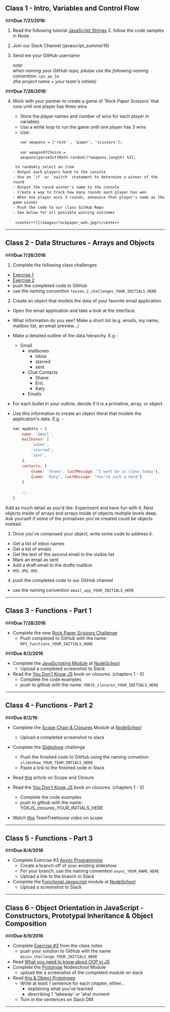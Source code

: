 ## Class 1 - Intro, Variables and Control Flow

###**Due 7/21/2016:**

1. Read the following tutorial [JavaScript Strings](http://www.javascriptkit.com/javatutors/string4.shtml) 
	2. follow the code samples in Node 
2. Join our Slack Channel (javascript_summer16)
3. Send me your GitHub username

	*note:<br>when naming your GitHub repo, please use the following naming convention: `rps_aw_lm`<br>(the project name + your team's initials)*


###**Due 7/26/2016:**

4. Work with your partner to create a game of 'Rock Paper Scissors' that runs until one player has three wins

	- Store the player names and number of wins for each player in variables
	- Use a while loop to run the game until one player has 3 wins
	- Use: 
	  ```
	  var weapons = ['rock' , 'paper', 'scissors'];
		
	  var weaponOfChoice = weapons[parseInt(Math.random()*weapons.length) %3];
	 ``` 
	  to randomly select an item
	- Output each players hand to the console
	- Use an `if` or `switch` statement to determine a winner of the round
	- Output the round winner's name to the console
	- Create a way to track how many rounds each player has won
	- When one player wins 3 rounds, announce that player's name as the game winner
	- Push the code to our class GitHub Repo
	- See below for all possible winning outcomes
	
	  <center>![](images/rockpaper_web.jpg)</center>

- - - -

## Class 2 - Data Structures - Arrays and Objects

###**Due 7/26/2016**

1. Complete the following class challenges
  - [Exercise 1](https://github.com/ttsJavaScriptAppDevelopmentSummer16/classNotes/blob/master/Lesson%2002%20-%20Data%20Structures%20-%20Arrays%20&%20Objects.md#exercise-1)
  - [Exercise 2](https://github.com/ttsJavaScriptAppDevelopmentSummer16/classNotes/blob/master/Lesson%2002%20-%20Data%20Structures%20-%20Arrays%20%26%20Objects.md#exercise-addressing-objects)
  - push the completed code to GitHub
  - use the naming convention `lesson_2_challenges_YOUR_INITIALS_HERE`

2. Create an object that models the data of your favorite email application. 

  - Open the email application and take a look at the interface.
  - What information do you see? Make a short list (e.g. emails, my name, mailbox list, an email preview...) 
  - Make a detailed outline of the data hierarchy. E.g -
  	- Gmail
  		- mailboxes
  			- inbox
  			- starred
  			- sent
  		- Chat Contacts
  			-  Shane
  			-  Eric
  			-  Katy
  		- Emails
   		
  - For each bullet in your outline, decide if it is a primative, array, or object.
  - Use this information to create an object literal that models the application's data. E.g. -
  
    ```javascript
    var appData = {
    	name: 'Gmail',
    	mailboxes: [
    		'inbox',
    		'starred',
    		'sent',
    	],
    	contacts: [
    		{name: 'Shane', lastMessage: "I wont be in class today"},
    		{name: 'Katy', lastMessage: "You're such a nerd"}
    	]
    	
    	//...
    }
    ```
  
  Add as much detail as you'd like. Experiment and have fun with it. Nest objects inside of arrays and arrays inside of objects multiple levels deep. Ask yourself if some of the primatives you've created could be objects instead.
  
3. Once you've composed your object, write some code to address it.
  
  - Get a list of inbox names
  - Get a list of emails
  - Get the text of the second email in the visible list
  - Mark an email as sent
  - Add a draft email to the drafts mailbox
  - etc. etc. etc.
  
4. push the completed code to our GitHub channel
  - use the naming convention `email_app_YOUR_INITIALS_HERE`
  
- - - -

## Class 3 - Functions - Part 1

###**Due 7/28/2016**
- Complete the new [Rock Paper Scissors Challenge](https://github.com/ttsJavaScriptAppDevelopmentSummer16/classNotes/blob/master/Lesson%2003%20-%20Functions%20-%20Part%201.md#exercise-2-rps-revisited)
  - Push completed to GitHub with the name: `RPS_functions_YOUR_INITIALS_HERE`

###**Due 8/2/2016**
-  Complete the [JavaScripting Module](https://github.com/sethvincent/javascripting) at [NodeSchool](http://nodeschool.io/)
	- Upload a completed screenshot to Slack
- Read the [You Don't Know JS](https://github.com/getify/You-Dont-Know-JS/blob/master/scope%20&%20closures/README.md#you-dont-know-js-scope--closures) book on closures. (chapters 1 - 5)
	- Complete the code examples
	- push to github with the name: `YDKJS_closures_YOUR_INITIALS_HERE`

- - - - 

## Class 4 - Functions - Part 2

###**Due 8/2/16**:

 - Complete the [Scope Chain & Closures](https://www.github.com/jesstelford/scope-chains-closures) Module at [NodeSchool](http://nodeschool.io/)
 	- Upload a completed screenshot to slack 
 - Complete the [Slideshow](https://github.com/ttsJavaScriptAppDevelopmentSummer16/classNotes/blob/master/Lesson%2004%20-%20Functions%20-%20Part%202.md#exercise-this) challenge
 	- Push the finished code to GitHub using the naming convetion: `slideshow_YOUR_TEAM_INTIALS_HERE`
 	- Paste a link to the finished code in Slack
 - Read [this](http://javascriptissexy.com/understand-javascript-closures-with-ease/) article on Scope and Closure
 
 - Read the [You Don't Know JS](https://github.com/getify/You-Dont-Know-JS/blob/master/scope%20&%20closures/README.md#you-dont-know-js-scope--closures) book on closures. (chapters 1 - 5)
	- Complete the code examples
	- push to github with the name: YDKJS_closures_YOUR_INITIALS_HERE
- Watch [this](https://teamtreehouse.com/library/understanding-this-in-javascript-2) TeamTreehouse video on scope

- - - - 

## Class 5 - Functions - Part 3

###**Due 8/4/2016**

- Complete Exercise #3 [Async Programming](https://github.com/ttsJavaScriptAppDevelopmentSummer16/classNotes/blob/master/Lesson%2005%20-%20Functions%20-%20Part%203.md#exercise-3-async-programming)
	- Create a branch off of your existing slideshow
	- For your branch, use the naming convention `async_YOUR_NAME_HERE`
	- Upload a link to the branch in Slack
- Complete the [Functional Javascript](https://github.com/timoxley/functional-javascript-workshop) module at [NodeSchool](http://nodeschool.io/)
	- Upload a screenshot to Slack 

- - - - 

## Class 6 - Object Orientation in JavaScript - Constructors, Prototypal Inheritance & Object Composition

###**Due 8/9/2016**

- Complete [Exercise #3](https://github.com/ttsJavaScriptAppDevelopmentSummer16/classNotes/blob/master/Lesson%2006%20-%20Object%20Orientation%20in%20JavaScript.md#exercise-3-mixins) from the class notes
  - push your solution to GitHub with the name `mixin_challenge_YOUR_INITIALS_HERE`
- Read [What you need to know about OOP in JS](http://javascriptissexy.com/oop-in-javascript-what-you-need-to-know/)
- Complete the [Prototype](https://github.com/sporto/planetproto) Nodeschool Module
	- upload the a screenshot of the completed module on slack 
- Read [this & Object Prototypes](https://github.com/getify/You-Dont-Know-JS/blob/master/this%20&%20object%20prototypes/README.md#you-dont-know-js-this--object-prototypes)
	- Write at least 1 sentence for each chapter, either...
		- explaining what you've learned
		- describing 1 'takeway' or 'aha! moment
	- Turn in the sentences on Slack DM
- - - -
